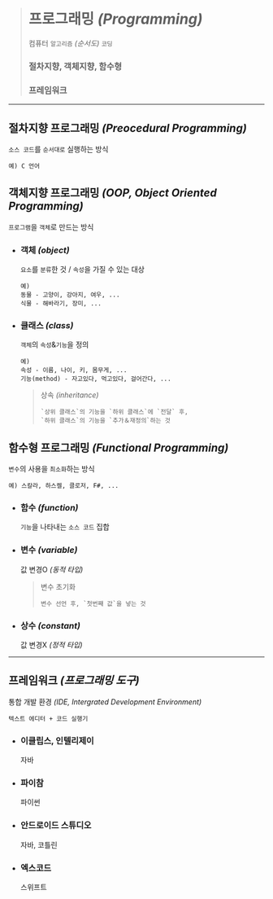 ># 프로그래밍 *(Programming)*
>컴퓨터 `알고리즘` *(순서도)* `코딩`
>
>### 절차지향, 객체지향, 함수형
>### 프레임워크
---

## 절차지향 프로그래밍 *(Preocedural Programming)*
`소스 코드`를 `순서대로` 실행하는 방식
```angular2html
예) C 언어
```

## 객체지향 프로그래밍 *(OOP, Object Oriented Programming)*
`프로그램`을 `객체`로 만드는 방식

+ ### 객체 *(object)*
  `요소`를 `분류`한 것 / `속성`을 가질 수 있는 대상
  ```
  예) 
  동물 - 고양이, 강아지, 여우, ...
  식물 - 해바라기, 장미, ...
  ```
  
+ ### 클래스 *(class)*
  `객체`의 `속성`&`기능`을 정의
  ```
  예) 
  속성 - 이름, 나이, 키, 몸무게, ...
  기능(method) - 자고있다, 먹고있다, 걸어간다, ...
  ```
  
  >상속 *(inheritance)*
  >```
  >`상위 클래스`의 기능을 `하위 클래스`에 `전달` 후,
  >`하위 클래스`의 기능을 `추가＆재정의`하는 것
  >```


## 함수형 프로그래밍 *(Functional Programming)*
`변수`의 사용을 `최소화`하는 방식
```angular2html
예) 스칼라, 하스켈, 클로저, F#, ...
```

+ ### 함수 *(function)*
  `기능`을 나타내는 `소스 코드` 집합

+ ### 변수 *(variable)*
  값 변경O *(동적 타입)*
  
  >변수 초기화
  >```
  >변수 선언 후, `첫번째 값`을 넣는 것
  >```

+ ### 상수 *(constant)*
  값 변경X *(정적 타입)*

---

## 프레임워크 *(프로그래밍 도구)*
통합 개발 환경 *(IDE, Intergrated Development Environment)*
```angular2html
텍스트 에디터 + 코드 실행기
```

+ ### 이클립스, 인텔리제이
  자바
+ ### 파이참
  파이썬
+ ### 안드로이드 스튜디오
  자바, 코틀린
+ ### 엑스코드
  스위프트
